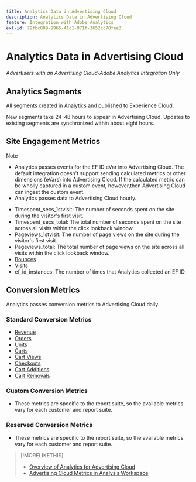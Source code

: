 ```yaml
---
title: Analytics Data in Advertising Cloud
description: Analytics Data in Advertising Cloud
feature: Integration with Adobe Analytics
exl-id: 79fbc809-9965-41c1-971f-3652cc78fee3
---
```

# Analytics Data in Advertising Cloud

*Advertisers with an Advertising Cloud-Adobe Analytics Integration Only*

## Analytics Segments

All segments created in Analytics and published to Experience Cloud.

New segments take 24-48 hours to appear in Advertising Cloud. Updates to existing segments are synchronized within about eight hours.

## Site Engagement Metrics

>[!NOTE]
>
>* Analytics passes events for the EF ID eVar into Advertising Cloud.  The default integration doesn't support sending calculated metrics or other dimensions (eVars) into Advertising Cloud. If the calculated metric can be wholly captured in a custom event, however,then Advertising Cloud can ingest the custom event.
>* Analytics passes data to Advertising Cloud hourly.

* Timespent_secs_1stvisit: The number of seconds spent on the site during the visitor's first visit.
* Timespent_secs_total: The total number of seconds spent on the site across all visits within the click lookback window.
* Pageviews_1stvisit: The number of page views on the site during the visitor's first visit.
* Pageviews_total: The total number of page views on the site across all visits within the click lookback window.
* [Bounces](https://experienceleague.adobe.com/docs/analytics/components/metrics/bounces.html?lang=en#metrics)
* [Visits](https://experienceleague.adobe.com/docs/analytics/components/metrics/visits.html?lang=en#metrics)
* ef_id_instances: The number of times that Analytics collected an EF ID.

## Conversion Metrics

Analytics passes conversion metrics to Advertising Cloud daily.

### Standard Conversion Metrics

* [Revenue](https://experienceleague.adobe.com/docs/analytics/components/metrics/revenue.html)
* [Orders](https://experienceleague.adobe.com/docs/analytics/components/metrics/orders.html?lang=en)
* [Units](https://experienceleague.adobe.com/docs/analytics/components/metrics/units.html?lang=en)
* [Carts](https://experienceleague.adobe.com/docs/analytics/components/metrics/carts.html?lang=en)
* [Cart Views](https://experienceleague.adobe.com/docs/analytics/components/metrics/cart-views.html)
* [Checkouts](https://experienceleague.adobe.com/docs/analytics/components/metrics/checkouts.html)
* [Cart Additions](https://experienceleague.adobe.com/docs/analytics/components/metrics/cart-additions.html)
* [Cart Removals](https://experienceleague.adobe.com/docs/analytics/components/metrics/cart-removals.html)

### Custom Conversion Metrics

* These metrics are specific to the report suite, so the available metrics vary for each customer and report suite.

### Reserved Conversion Metrics

* These metrics are specific to the report suite, so the available metrics vary for each customer and report suite.

>[!MORELIKETHIS]
>
>* [Overview of Analytics for Advertising Cloud](overview.md)
>* [Advertising Cloud Metrics in Analysis Workspace](/help/integrations/analytics/advertising-cloud-metrics-in-analytics.md)

